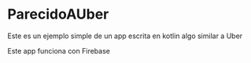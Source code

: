 # ParecidoAUber
Este es un ejemplo simple de un app escrita en kotlin algo similar a Uber

Este app funciona con Firebase
